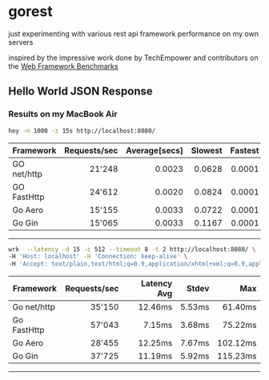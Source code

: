 # gorest
just experimenting with various rest api framework performance
on my own servers

inspired by the impressive work done by TechEmpower and contributors on the
[Web Framework Benchmarks](http://www.techempower.com/benchmarks/)


## Hello World JSON Response
### Results on my MacBook Air

```bash
hey -n 1000 -z 15s http://localhost:8080/
```
| Framework   | Requests/sec | Average[secs] | Slowest |Fastest |
| ------------|-----------: | -----:| -----:| -----:|
| GO net/http | 21'248   | 0.0023 | 0.0628 | 0.0001
| GO FastHttp | 24'612   | 0.0020 | 0.0824 | 0.0001
| Go Aero     | 15'155   | 0.0033 | 0.0722 | 0.0001
| Go Gin      | 15'065   | 0.0033 | 0.1167 | 0.0001

---------------------------------------------------------
```bash
wrk  --latency -d 15 -c 512 --timeout 8 -t 2 http://localhost:8080/ \
-H 'Host: localhost' -H 'Connection: keep-alive' \
-H 'Accept: text/plain,text/html;q=0.9,application/xhtml+xml;q=0.9,application/xml;q=0.8,*/*;q=0.7' 

```
| Framework   | Requests/sec | Latency Avg | Stdev | Max |
| ------------|-----------: | -----:| -----:| -----:|
| Go net/http | 35'150  | 12.46ms | 5.53ms  | 61.40ms
| Go FastHttp | 57'043  | 7.15ms  | 3.68ms  | 75.22ms
| Go Aero     | 28'455  | 12.25ms  | 7.67ms  | 102.12ms
| Go Gin      | 37'725  | 11.19ms | 5.92ms  | 115.23ms
---------------------------------------------------------